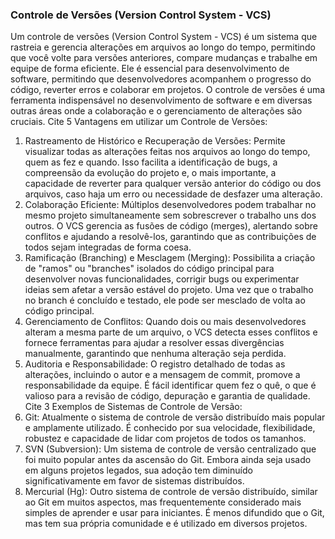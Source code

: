 ### Controle de Versões (Version Control System - VCS)
Um controle de versões (Version Control System - VCS) é um sistema que rastreia e gerencia alterações em arquivos ao longo do tempo, permitindo que você volte para versões anteriores, compare mudanças e trabalhe em equipe de forma eficiente. Ele é essencial para desenvolvimento de software, permitindo que desenvolvedores acompanhem o progresso do código, reverter erros e colaborar em projetos. 
O controle de versões é uma ferramenta indispensável no desenvolvimento de software e em diversas outras áreas onde a colaboração e o gerenciamento de alterações são cruciais.
Cite 5 Vantagens em utilizar um Controle de Versões:
1.	Rastreamento de Histórico e Recuperação de Versões: Permite visualizar todas as alterações feitas nos arquivos ao longo do tempo, quem as fez e quando. Isso facilita a identificação de bugs, a compreensão da evolução do projeto e, o mais importante, a capacidade de reverter para qualquer versão anterior do código ou dos arquivos, caso haja um erro ou necessidade de desfazer uma alteração.
2.	Colaboração Eficiente: Múltiplos desenvolvedores podem trabalhar no mesmo projeto simultaneamente sem sobrescrever o trabalho uns dos outros. O VCS gerencia as fusões de código (merges), alertando sobre conflitos e ajudando a resolvê-los, garantindo que as contribuições de todos sejam integradas de forma coesa.
3.	Ramificação (Branching) e Mesclagem (Merging): Possibilita a criação de "ramos" ou "branches" isolados do código principal para desenvolver novas funcionalidades, corrigir bugs ou experimentar ideias sem afetar a versão estável do projeto. Uma vez que o trabalho no branch é concluído e testado, ele pode ser mesclado de volta ao código principal.
4.	Gerenciamento de Conflitos: Quando dois ou mais desenvolvedores alteram a mesma parte de um arquivo, o VCS detecta esses conflitos e fornece ferramentas para ajudar a resolver essas divergências manualmente, garantindo que nenhuma alteração seja perdida.
5.	Auditoria e Responsabilidade: O registro detalhado de todas as alterações, incluindo o autor e a mensagem de commit, promove a responsabilidade da equipe. É fácil identificar quem fez o quê, o que é valioso para a revisão de código, depuração e garantia de qualidade.
Cite 3 Exemplos de Sistemas de Controle de Versão:
1.	Git: Atualmente o sistema de controle de versão distribuído mais popular e amplamente utilizado. É conhecido por sua velocidade, flexibilidade, robustez e capacidade de lidar com projetos de todos os tamanhos.
2.	SVN (Subversion): Um sistema de controle de versão centralizado que foi muito popular antes da ascensão do Git. Embora ainda seja usado em alguns projetos legados, sua adoção tem diminuído significativamente em favor de sistemas distribuídos.
3.	Mercurial (Hg): Outro sistema de controle de versão distribuído, similar ao Git em muitos aspectos, mas frequentemente considerado mais simples de aprender e usar para iniciantes. É menos difundido que o Git, mas tem sua própria comunidade e é utilizado em diversos projetos.
